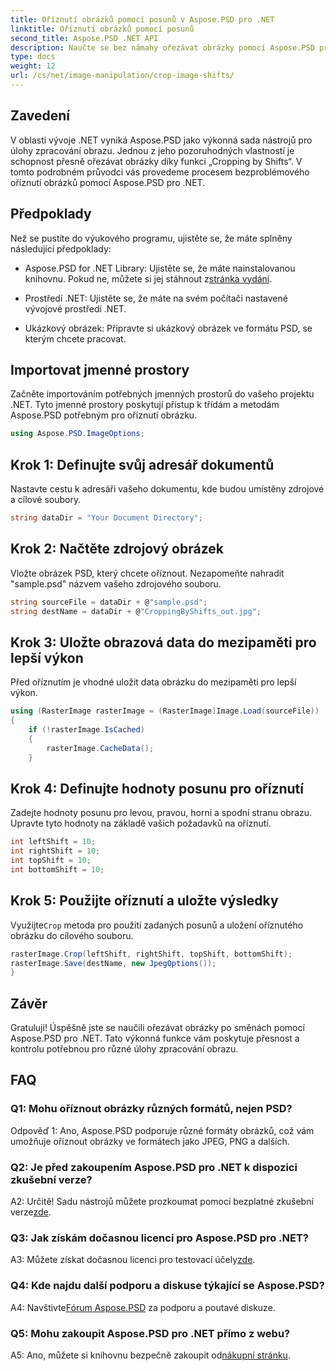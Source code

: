 ```yaml
---
title: Oříznutí obrázků pomocí posunů v Aspose.PSD pro .NET
linktitle: Oříznutí obrázků pomocí posunů
second_title: Aspose.PSD .NET API
description: Naučte se bez námahy ořezávat obrázky pomocí Aspose.PSD pro .NET. Postupujte podle našeho podrobného průvodce pro přesné úpravy obrazu.
type: docs
weight: 12
url: /cs/net/image-manipulation/crop-image-shifts/
---
```

## Zavedení

V oblasti vývoje .NET vyniká Aspose.PSD jako výkonná sada nástrojů pro úlohy zpracování obrazu. Jednou z jeho pozoruhodných vlastností je schopnost přesně ořezávat obrázky díky funkci „Cropping by Shifts“. V tomto podrobném průvodci vás provedeme procesem bezproblémového oříznutí obrázků pomocí Aspose.PSD pro .NET.

## Předpoklady

Než se pustíte do výukového programu, ujistěte se, že máte splněny následující předpoklady:

-  Aspose.PSD for .NET Library: Ujistěte se, že máte nainstalovanou knihovnu. Pokud ne, můžete si jej stáhnout z[stránka vydání](https://releases.aspose.com/psd/net/).

- Prostředí .NET: Ujistěte se, že máte na svém počítači nastavené vývojové prostředí .NET.

- Ukázkový obrázek: Připravte si ukázkový obrázek ve formátu PSD, se kterým chcete pracovat.

## Importovat jmenné prostory

Začněte importováním potřebných jmenných prostorů do vašeho projektu .NET. Tyto jmenné prostory poskytují přístup k třídám a metodám Aspose.PSD potřebným pro oříznutí obrázku.

```csharp
using Aspose.PSD.ImageOptions;
```

## Krok 1: Definujte svůj adresář dokumentů

Nastavte cestu k adresáři vašeho dokumentu, kde budou umístěny zdrojové a cílové soubory.

```csharp
string dataDir = "Your Document Directory";
```

## Krok 2: Načtěte zdrojový obrázek

Vložte obrázek PSD, který chcete oříznout. Nezapomeňte nahradit "sample.psd" názvem vašeho zdrojového souboru.

```csharp
string sourceFile = dataDir + @"sample.psd";
string destName = dataDir + @"CroppingByShifts_out.jpg";
```

## Krok 3: Uložte obrazová data do mezipaměti pro lepší výkon

Před oříznutím je vhodné uložit data obrázku do mezipaměti pro lepší výkon.

```csharp
using (RasterImage rasterImage = (RasterImage)Image.Load(sourceFile))
{
    if (!rasterImage.IsCached)
    {
        rasterImage.CacheData();
    }
```

## Krok 4: Definujte hodnoty posunu pro oříznutí

Zadejte hodnoty posunu pro levou, pravou, horní a spodní stranu obrazu. Upravte tyto hodnoty na základě vašich požadavků na oříznutí.

```csharp
int leftShift = 10;
int rightShift = 10;
int topShift = 10;
int bottomShift = 10;
```

## Krok 5: Použijte oříznutí a uložte výsledky

 Využijte`Crop` metoda pro použití zadaných posunů a uložení oříznutého obrázku do cílového souboru.

```csharp
rasterImage.Crop(leftShift, rightShift, topShift, bottomShift);
rasterImage.Save(destName, new JpegOptions());
}
```

## Závěr

Gratuluji! Úspěšně jste se naučili ořezávat obrázky po směnách pomocí Aspose.PSD pro .NET. Tato výkonná funkce vám poskytuje přesnost a kontrolu potřebnou pro různé úlohy zpracování obrazu.

## FAQ

### Q1: Mohu oříznout obrázky různých formátů, nejen PSD?

Odpověď 1: Ano, Aspose.PSD podporuje různé formáty obrázků, což vám umožňuje oříznout obrázky ve formátech jako JPEG, PNG a dalších.

### Q2: Je před zakoupením Aspose.PSD pro .NET k dispozici zkušební verze?

 A2: Určitě! Sadu nástrojů můžete prozkoumat pomocí bezplatné zkušební verze[zde](https://releases.aspose.com/).

### Q3: Jak získám dočasnou licenci pro Aspose.PSD pro .NET?

 A3: Můžete získat dočasnou licenci pro testovací účely[zde](https://purchase.aspose.com/temporary-license/).

### Q4: Kde najdu další podporu a diskuse týkající se Aspose.PSD?

 A4: Navštivte[Fórum Aspose.PSD](https://forum.aspose.com/c/psd/34) za podporu a poutavé diskuze.

### Q5: Mohu zakoupit Aspose.PSD pro .NET přímo z webu?

 A5: Ano, můžete si knihovnu bezpečně zakoupit od[nákupní stránku](https://purchase.aspose.com/buy).
